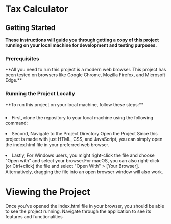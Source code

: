 
<h1>Tax Calculator</h1>

<h2>Getting Started</h2>

**These instructions will guide you through getting a copy of this project running on your local machine for development and testing purposes.**

<h3>Prerequisites</h3>
**All you need to run this project is a modern web browser. This project has been tested on browsers like Google Chrome, Mozilla Firefox, and Microsoft Edge.**

<h3>Running the Project Locally</h3>
**To run this project on your local machine, follow these steps:**

<h3></h3>
<li>First, clone the repository to your local machine using the following command:</li> <br>

<li>Second, Navigate to the Project Directory Open the Project Since this project is made with just HTML, CSS, and JavaScript, you can simply open the index.html file in your preferred web browser.</li> <br>

<li>Lastly, For Windows users, you might right-click the file and choose "Open with" and select your browser.For macOS, you can also right-click (or Ctrl+click) the file and select "Open With" > [Your Browser]. Alternatively, dragging the file into an open browser window will also work.</li>

<h1>Viewing the Project</h1>
Once you've opened the index.html file in your browser, you should be able to see the project running. Navigate through the application to see its features and functionalities
